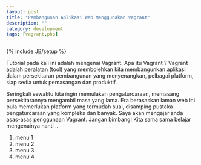 ```yaml
---
layout: post
title: "Pembangunan Aplikasi Web Menggunakan Vagrant"
description: ""
category: development
tags: [vagrant,php]
---
```

{% include JB/setup %}

Tutorial pada kali ini adalah mengenai Vagrant. Apa itu Vagrant ? Vagrant adalah peralatan (tool) yang membolehkan kita membangunkan aplikasi dalam persekitaran pembangunan yang menyenangkan, pelbagai platform, siap sedia untuk pemasangan dan produktif. 

Seringkali sewaktu kita ingin memulakan pengaturcaraan, memasang persekitarannya mengambil masa yang lama. Era berasaskan laman web ini pula memerlukan platform yang termudah suai, disamping pustaka pengaturcaraan yang kompleks dan banyak. Saya akan mengajar anda asas-asas penggunaan Vagrant. Jangan bimbang!  Kita sama sama belajar mengenainya nanti .. 

<!-- more -->

1. menu 1
2. menu 2
3. menu 3
4. menu 4